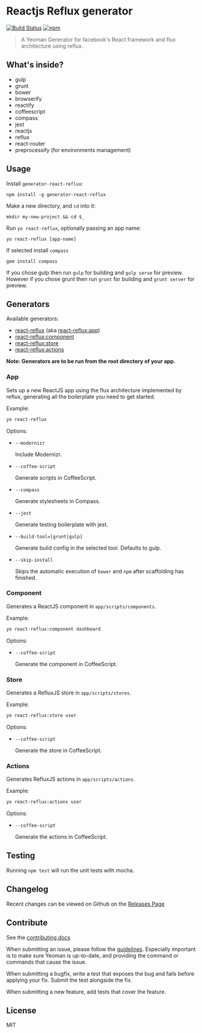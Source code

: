 # Reactjs Reflux generator
[![Build Status](http://img.shields.io/travis/TFaga/generator-react-reflux/master.svg?style=flat)](https://travis-ci.org/TFaga/generator-react-reflux) [![npm](http://img.shields.io/npm/v/generator-react-reflux.svg?style=flat)](https://www.npmjs.com/package/generator-react-reflux)

> A Yeoman Generator for facebook's React framework and flux architecture using reflux.


## What's inside?

* gulp
* grunt
* bower
* browserify
* reactify
* coffeescript
* compass
* jest
* reactjs
* reflux
* react-router
* preprocessify (for environments management)

## Usage

Install `generator-react-reflux`:
```
npm install -g generator-react-reflux
```

Make a new directory, and `cd` into it:
```
mkdir my-new-project && cd $_
```

Run `yo react-reflux`, optionally passing an app name:
```
yo react-reflux [app-name]
```

If selected install `compass`
```
gem install compass
```

If you chose gulp then run `gulp` for building and `gulp serve` for preview. However if you chose grunt then run `grunt` for building and `grunt server` for preview.

## Generators

Available generators:

* [react-reflux](#app) (aka [react-reflux:app](#app))
* [react-reflux:component](#component)
* [react-reflux:store](#store)
* [react-reflux:actions](#actions)

**Note: Generators are to be run from the root directory of your app.**

### App

Sets up a new ReactJS app using the flux architecture implemented by reflux, generating all the boilerplate you need to get started.

Example:
```bash
yo react-reflux
```

Options:

* `--modernizr`
	
	Include Modernizr.

* `--coffee-script`
	
	Generate scripts in CoffeeScript.

* `--compass`
	
	Generate stylesheets in Compass.

* `--jest`
	
	Generate testing boilerplate with jest.

* `--build-tool=[grunt|gulp]`
  
  Generate build config in the selected tool. Defaults to gulp.

* `--skip-install`

  Skips the automatic execution of `bower` and `npm` after
  scaffolding has finished.

### Component

Generates a ReactJS component in `app/scripts/components`.

Example:
```bash
yo react-reflux:component dashboard
```

Options:

* `--coffee-script`
  
  Generate the component in CoffeeScript.

### Store

Generates a RefluxJS store in `app/scripts/stores`.

Example:
```bash
yo react-reflux:store user
```

Options:

* `--coffee-script`
  
  Generate the store in CoffeeScript.

### Actions

Generates RefluxJS actions in `app/scripts/actions`.

Example:
```bash
yo react-reflux:actions user
```

Options:

* `--coffee-script`
  
  Generate the actions in CoffeeScript.

## Testing

Running `npm test` will run the unit tests with mocha.

## Changelog

Recent changes can be viewed on Github on the [Releases Page](https://github.com/tfaga/generator-react-reflux/releases)

## Contribute

See the [contributing docs](https://github.com/yeoman/yeoman/blob/master/contributing.md)

When submitting an issue, please follow the [guidelines](https://github.com/yeoman/yeoman/blob/master/contributing.md#issue-submission). Especially important is to make sure Yeoman is up-to-date, and providing the command or commands that cause the issue.

When submitting a bugfix, write a test that exposes the bug and fails before applying your fix. Submit the test alongside the fix.

When submitting a new feature, add tests that cover the feature.

## License

MIT
